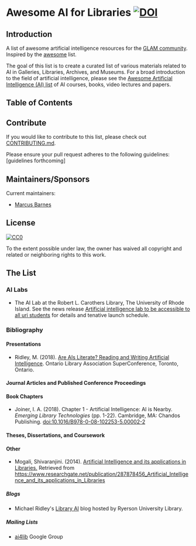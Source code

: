 # Awesome AI for Libraries [![DOI](https://zenodo.org/badge/132942903.svg)](https://zenodo.org/badge/latestdoi/132942903)
## Introduction
A list of awesome artificial intelligence resources for the [GLAM community](https://en.wikipedia.org/wiki/GLAM_(industry_sector)).  Inspired by the [awesome](https://github.com/sindresorhus/awesome) list.

The goal of this list is to create a curated list of various materials related to AI in Galleries, Libraries, Archives, and Museums.  For a broad introduction to the field of artificial intelligence, please see the [Awesome Artificial Intelligence (AI) list](https://github.com/owainlewis/awesome-artificial-intelligence) of AI courses, books, video lectures and papers.

## Table of Contents
## Contribute
If you would like to contribute to this list, please check out [CONTRIBUTING.md](CONTRIBUTING.md).

Please ensure your pull request adheres to the following guidelines:
\[guidelines forthcoming\]

## Maintainers/Sponsors

Current maintainers:

* [Marcus Barnes](https://github.com/MarcusBarnes)

## License

[![CC0](http://mirrors.creativecommons.org/presskit/buttons/88x31/svg/cc-zero.svg)](https://creativecommons.org/publicdomain/zero/1.0/)

To the extent possible under law, the owner has waived all copyright and related or neighboring rights to this work.

## The List
### AI Labs
* The AI Lab at the Robert L. Carothers Library, The University of Rhode Island.  See the news release [Artificial intelligence lab to be accessible to all uri students](https://web.uri.edu/engineering/ai-lab-to-be-accessible-to-all-uri-students/) for details and tenative launch schedule.

### Bibliography
#### Presentations
* Ridley, M. (2018). [Are AIs Literate? Reading and Writing Artificial Intelligence](https://www.dropbox.com/s/04z8fexen2je12i/AI%20Literacy%20OLA%20SC%202018.pptx?dl=0). Ontario Library Association SuperConference, Toronto, Ontario.
#### Journal Articles and Published Conference Proceedings

#### Book Chapters
* Joiner, I. A. (2018). Chapter 1 - Artificial Intelligence: AI is Nearby. *Emerging Library Technologies* (pp. 1-22). Cambridge, MA: Chandos Publishing. [doi:10.1016/B978-0-08-102253-5.00002-2](https://doi.org/10.1016/B978-0-08-102253-5.00002-2)

#### Theses, Dissertations, and Coursework
#### Other

* Mogali, Shivaranjini. (2014). [Artificial Intelligence and its applications in Libraries.](https://www.researchgate.net/publication/287878456_Artificial_Intelligence_and_its_applications_in_Libraries)  Retrieved from https://www.researchgate.net/publication/287878456_Artificial_Intelligence_and_its_applications_in_Libraries 
##### Blogs

* Michael Ridley's [Library AI](http://libraryai.blog.ryerson.ca/) blog hosted by Ryerson University Library.

##### Mailing Lists
* [ai4lib](https://groups.google.com/forum/#!forum/ai4lib) Google Group
